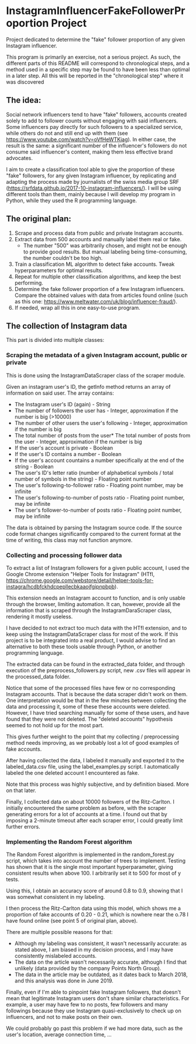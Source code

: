 # InstagramInfluencerFakeFollowerProportion Project
Project dedicated to determine the "fake" follower proportion of any given Instagram influencer.

This program is primarily an exercise, not a serious project. As such, the different parts of this README will correspond to chronological steps, and a method used in a specific step may be found to have been less than optimal in a later step.
All this will be reported in the "chronological step" where it was discovered

## The idea:

Social network influencers tend to have "fake" followers, accounts created solely to add to follower counts without engaging with said influencers.
Some influencers pay directly for such followers to a specialized service, while others do not and still end up with them (see https://www.youtube.com/watch?v=oVfHeWTKjag).
In either case, the result is the same: a significant number of the influencer's followers do not consume said influencer's content, making them less effective brand advocates.

I aim to create a classification tool able to give the proportion of these "fake" followers, for any given Instagram influencer, by replicating and adapting the process made by journalists of the swiss media group SRF (https://srfdata.github.io/2017-10-instagram-influencers/).
I will be using different tools than them, mainly because I will develop my program in Python, while they used the R programming language.

## The original plan:

1. Scrape and process data from public and private Instagram accounts.
2. Extract data from 500 accounts and manually label them real or fake.
   * The number "500" was arbitrarily chosen, and might not be enough to provide good results. But manual labeling being time-consuming, the number couldn't be too high.
3. Train a classification ML algorithm to detect fake accounts. Tweak hyperparameters for optimal results.
4. Repeat for multiple other classification algorithms, and keep the best performing.
5. Determine the fake follower proportion of a few Instagram influencers. Compare the obtained values with data from articles found online (such as this one: https://www.meltwater.com/uk/blog/influencer-fraud/).
6. If needed, wrap all this in one easy-to-use program.

## The collection of Instagram data

This part is divided into multiple classes:

### Scraping the metadata of a given Instagram account, public or private

This is done using the InstagramDataScraper class of the scraper module.

Given an instagram user's ID, the getInfo method returns an array of information on said user.
The array contains:
* The Instagram user's ID (again) - String
* The number of followers the user has - Integer, approximation if the number is big (>10000)
* The number of other users the user's following - Integer, approximation if the number is big
* The total number of posts from the user* The total number of posts from the user - Integer, approximation if the number is big
* If the user's account is private - Boolean
* If the user's ID contains a number - Boolean
* If the user's account countains a number specifically at the end of the string  - Boolean
* The user's ID's letter ratio (number of alphabetical symbols / total number of symbols in the string) - Floating point number
* The user's following-to-follower ratio - Floating point number, may be infinite
* The user's following-to-number of posts ratio - Floating point number, may be infinite
* The user's follower-to-number of posts ratio - Floating point number, may be infinite

The data is obtained by parsing the Instagram source code. If the source code format changes significantly compared to the current format at the time of writing, this class may not function anymore.

### Collecting and processing follower data

To extract a list of Instagram followers for a given public account, I used the Google Chrome extension "Helper Tools for Instagram" (HTfI, https://chrome.google.com/webstore/detail/helper-tools-for-instagra/hcdbfckhdcpepllecbkaaojfgipnpbpb).

This extension needs an Instagram account to function, and is only usable through the browser, limiting automation. It can, however, provide all the information that is scraped through the InstagramDaraScraper class, rendering it mostly useless.

I have decided to not extract too much data with the HTfI extension, and to keep using the InstagramDataScraper class for most of the work. If this project is to be integrated into a real product, I would advise to find an alternative to both these tools usable through Python, or another programming language.

The extracted data can be found in the extracted_data folder, and through execution of the preprocess_followers.py script, new .csv files will appear in the processed_data folder.

Notice that some of the processed files have few or no corresponding Instagram accounts. That is because the data scraper didn't work on them. One interpretation would be that in the few minutes between collecting the data and processing it, some of these these accounts were deleted.
However, I have tried searching manually for some of these users, and have found that they were not deleted. The "deleted accounts" hypothesis seemed to not hold up for the most part.

This gives further weight to the point that my collecting / preprocessing method needs improving, as we probably lost a lot of good examples of fake accounts.

After having collected the data, I labeled it manually and exported it to the labeled_data.csv file, using the label_examples.py script.
I automatically labeled the one deleted account I encountered as fake.

Note that this process was highly subjective, and by definition biased. More on that later.

Finally, I collected data on about 10000 followers of the Ritz-Carlton. I initially encountered the same problem as before, with the scraper generating errors for a lot of accounts at a time.
I found out that by imposing a 2-minute timeout after each scraper error, I could greatly limit further errors.

### Implementing the Random Forest algorithm

The Random Forest algorithm is implemented in the random_forest.py script, which takes into account the number of trees to implement.
Testing has shown that it is the single most important hyperparameter, giving consistent results when above 100. I arbitrarily set it to 500 for most of y tests.

Using this, I obtain an accuracy score of around 0.8 to 0.9, showing that I was somewhat consistent in my labeling.

I then process the Ritz-Carlton data using this model, which shows me a proportion of fake accounts of 0.20 - 0.21, which is nowhere near the o.78 I have found online (see point 5 of original plan, above).

There are multiple possible reasons for that:
* Although my labeling was consistent, it wasn't necessarily accurate: as stated above, I am biased in my decision process, and I may have consistently mislabeled accounts.
* The data on the article wasn't necessarily accurate, although I find that unlikely (data provided by the company Points North Group).
* The data in the article may be outdated, as it dates back to March 2018, and this analysis was done in June 2019.

Finally, even if I'm able to pinpoint fake Instagram followers, that doesn't mean that legitimate Instagram users don't share similar characteristics. For example, a user may have few to no posts, few followers and many followings because they use Instagram quasi-exclusively to check up on influencers, and not to make posts on their own.

We could probably go past this problem if we had more data, such as the user's location, average connection time, ...